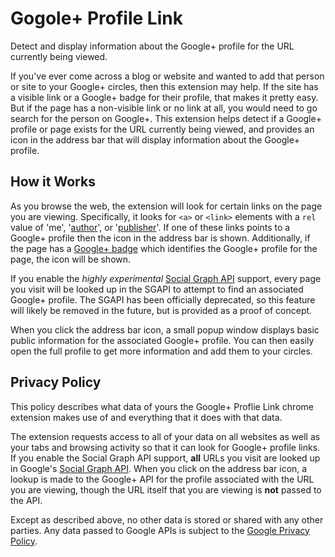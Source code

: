 # Gogole+ Profile Link #

Detect and display information about the Google+ profile for the URL currently
being viewed.

If you've ever come across a blog or website and wanted to add that person or
site to your Google+ circles, then this extension may help.  If the site has a
visible link or a Google+ badge for their profile, that makes it pretty easy.
But if the page has a non-visible link or no link at all, you would need to go
search for the person on Google+.  This extension helps detect if a Google+
profile or page exists for the URL currently being viewed, and provides an icon
in the address bar that will display information about the Google+ profile.


## How it Works ##

As you browse the web, the extension will look for certain links on the page
you are viewing.  Specifically, it looks for `<a>` or `<link>` elements with a
`rel` value of 'me', '[author][rel-author]', or '[publisher][rel-publisher]'.
If one of these links points to a Google+ profile then the icon in the address
bar is shown.  Additionally, if the page has a [Google+ badge][] which
identifies the Google+ profile for the page, the icon will be shown.

If you enable the _highly experimental_ [Social Graph API][] support, every
page you visit will be looked up in the SGAPI to attempt to find an associated
Google+ profile.  The SGAPI has been officially deprecated, so this feature
will likely be removed in the future, but is provided as a proof of concept.

When you click the address bar icon, a small popup window displays basic public
information for the associated Google+ profile.  You can then easily open the
full profile to get more information and add them to your circles.


## Privacy Policy ##

This policy describes what data of yours the Google+ Proflie Link chrome
extension makes use of and everything that it does with that data.

The extension requests access to all of your data on all websites as well as
your tabs and browsing activity so that it can look for Google+ profile links.
If you enable the Social Graph API support, **all** URLs you visit are looked
up in Google's [Social Graph API][].  When you click on the address bar icon, a
lookup is made to the Google+ API for the profile associated with the URL you
are viewing, though the URL itself that you are viewing is **not** passed to
the API.

Except as described above, no other data is stored or shared with any other
parties. Any data passed to Google APIs is subject to the [Google Privacy
Policy][].

[rel-author]: http://support.google.com/webmasters/bin/answer.py?hl=en&answer=1408986
[rel-publisher]: http://support.google.com/webmasters/bin/answer.py?hl=en&answer=1708844
[Google+ badge]: https://developers.google.com/+/plugins/badge/
[Social Graph API]: http://code.google.com/apis/socialgraph/
[Google Privacy Policy]: http://www.google.com/privacy/
